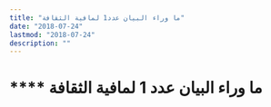 ```yaml
---
title: "ما وراء البيان عدد1 لمافية الثقافة"
date: "2018-07-24"
lastmod: "2018-07-24"
description: ""
---
```

# **** **ما وراء البيان عدد 1** **لمافية الثقافة**

###